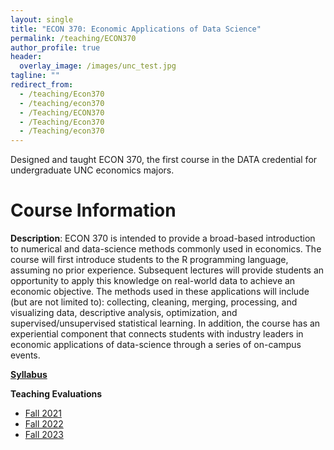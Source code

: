 ```yaml
---
layout: single
title: "ECON 370: Economic Applications of Data Science"
permalink: /teaching/ECON370
author_profile: true
header:
  overlay_image: /images/unc_test.jpg
tagline: ""
redirect_from:
  - /teaching/Econ370
  - /teaching/econ370
  - /Teaching/ECON370
  - /Teaching/Econ370
  - /Teaching/econ370
---
```



Designed and taught ECON 370, the first course in the DATA credential for undergraduate UNC economics majors.

# Course Information

**Description**: ECON 370 is intended to provide a broad-based introduction to numerical and data-science methods commonly used in economics.   The course will first introduce students to the R programming language, assuming no prior experience.  Subsequent lectures will provide students an opportunity to apply this knowledge on real-world data to achieve an economic objective.  The methods used in these applications will include (but are not limited to): collecting, cleaning, merging, processing, and visualizing data, descriptive analysis, optimization, and supervised/unsupervised statistical learning. In addition, the course has an experiential component that connects students with industry leaders in economic applications of data-science through a series of on-campus events.

[**Syllabus**](http://alexmarsh.io/files/ECON370_Syllabus_Fall2023.pdf)

**Teaching Evaluations**
 - [Fall 2021](http://alexmarsh.io/files/ECON370_Fall2021_Evals.pdf)
 - [Fall 2022](http://alexmarsh.io/files/ECON370_Fall2022_Evals.pdf)
 - [Fall 2023](http://alexmarsh.io/files/ECON370_Fall2023_Evals.pdf)

